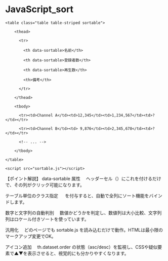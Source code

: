 # JavaScript_sort

`<table class="table table-striped sortable">`

`    <thead>`

`      <tr>`

`        <th data-sortable>名前</th>`


`        <th data-sortable>登録者数</th>`

`        <th data-sortable>再生数</th>`

`        <th>備考</th>`

`      </tr>`

`    </thead>`

`    <tbody>`

`      <tr><td>Channel A</td><td>12,345</td><td>1,234,567</td><td>?</td></tr>`

`      <tr><td>Channel B</td><td> 9,876</td><td>2,345,678</td><td>?</td></tr>`

`      <!-- ... -->`

`    </tbody>`

`</table>`

`<script src="sortable.js"></script>`


【ポイント解説】
data-sortable 属性
　ヘッダーセル（<th>）にこれを付けるだけで、その列がクリック可能になります。

テーブル単位のクラス指定
　<table class="sortable"> を付与すると、自動で全列にソート機能をバインドします。

数字と文字列の自動判別
　数値かどうかを判定し、数値列は大小比較、文字列列はロケール付きソートを使っています。

汎用化
　どのページでも sortable.js を読み込むだけで動作。HTMLは最小限のマークアップ変更でOK。

アイコン追加
　th.dataset.order の状態（asc/desc）を監視し、CSSや疑似要素で▲▼を表示させると、視覚的にも分かりやすくなります。
